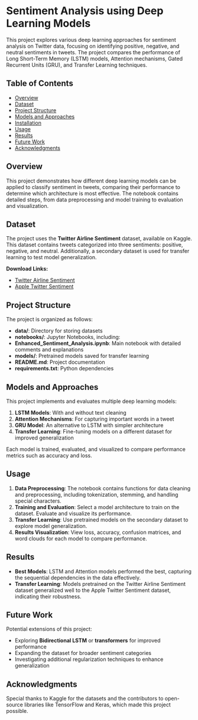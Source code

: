 # Sentiment Analysis using Deep Learning Models

This project explores various deep learning approaches for sentiment analysis on Twitter data, focusing on identifying positive, negative, and neutral sentiments in tweets. The project compares the performance of Long Short-Term Memory (LSTM) models, Attention mechanisms, Gated Recurrent Units (GRU), and Transfer Learning techniques.

## Table of Contents
- [Overview](#overview)
- [Dataset](#dataset)
- [Project Structure](#project-structure)
- [Models and Approaches](#models-and-approaches)
- [Installation](#installation)
- [Usage](#usage)
- [Results](#results)
- [Future Work](#future-work)
- [Acknowledgments](#acknowledgments)

## Overview
This project demonstrates how different deep learning models can be applied to classify sentiment in tweets, comparing their performance to determine which architecture is most effective. The notebook contains detailed steps, from data preprocessing and model training to evaluation and visualization.

## Dataset
The project uses the **Twitter Airline Sentiment** dataset, available on Kaggle. This dataset contains tweets categorized into three sentiments: positive, negative, and neutral. Additionally, a secondary dataset is used for transfer learning to test model generalization.

**Download Links:**
- [Twitter Airline Sentiment](https://www.kaggle.com/crowdflower/twitter-airline-sentiment)
- [Apple Twitter Sentiment](https://www.kaggle.com/seriousran/appletwittersentimenttexts)

## Project Structure
The project is organized as follows:
- **data/**: Directory for storing datasets
- **notebooks/**: Jupyter Notebooks, including:
- **Enhanced_Sentiment_Analysis.ipynb**: Main notebook with detailed comments and explanations
- **models/**: Pretrained models saved for transfer learning
- **README.md**: Project documentation
- **requirements.txt**: Python dependencies

## Models and Approaches
This project implements and evaluates multiple deep learning models:
1. **LSTM Models**: With and without text cleaning
2. **Attention Mechanisms**: For capturing important words in a tweet
3. **GRU Model**: An alternative to LSTM with simpler architecture
4. **Transfer Learning**: Fine-tuning models on a different dataset for improved generalization

Each model is trained, evaluated, and visualized to compare performance metrics such as accuracy and loss.

## Usage
1. **Data Preprocessing**: The notebook contains functions for data cleaning and preprocessing, including tokenization, stemming, and handling special characters.
2. **Training and Evaluation**: Select a model architecture to train on the dataset. Evaluate and visualize its performance.
3. **Transfer Learning**: Use pretrained models on the secondary dataset to explore model generalization.
4. **Results Visualization**: View loss, accuracy, confusion matrices, and word clouds for each model to compare performance.

## Results
- **Best Models**: LSTM and Attention models performed the best, capturing the sequential dependencies in the data effectively.
- **Transfer Learning**: Models pretrained on the Twitter Airline Sentiment dataset generalized well to the Apple Twitter Sentiment dataset, indicating their robustness.

## Future Work
Potential extensions of this project:
- Exploring **Bidirectional LSTM** or **transformers** for improved performance
- Expanding the dataset for broader sentiment categories
- Investigating additional regularization techniques to enhance generalization

## Acknowledgments
Special thanks to Kaggle for the datasets and the contributors to open-source libraries like TensorFlow and Keras, which made this project possible.
